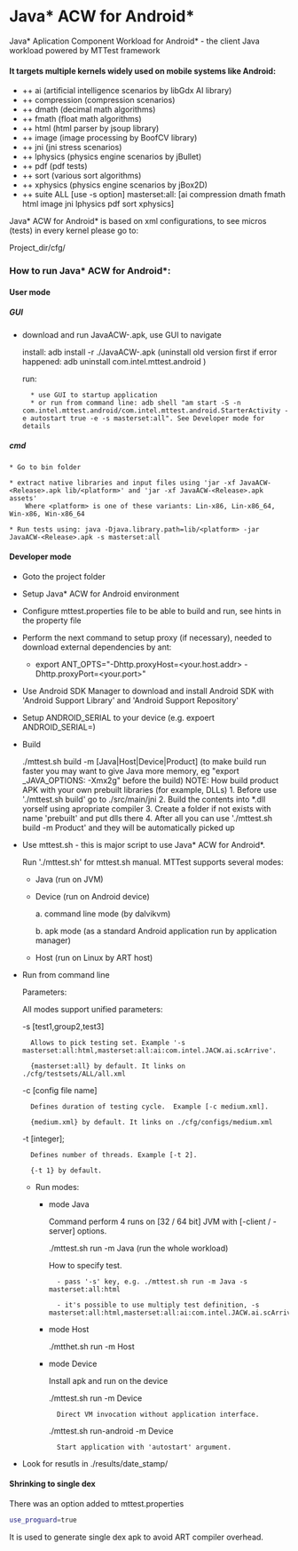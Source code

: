 # Java* ACW for Android*

Java* Aplication Component Workload for Android* - the client Java workload powered by MTTest framework

#### It targets multiple kernels widely used on mobile systems like Android:
* ++ ai          (artificial intelligence scenarios by libGdx AI library)
* ++ compression (compression scenarios)
* ++ dmath       (decimal math algorithms)
* ++ fmath       (float math algorithms)
* ++ html        (html parser by jsoup library)
* ++ image       (image processing by BoofCV library)
* ++ jni         (jni stress scenarios)
* ++ lphysics    (physics engine scenarios by jBullet)
* ++ pdf         (pdf tests)
* ++ sort        (various sort algorithms)
* ++ xphysics    (physics engine scenarios by jBox2D)
* ++ suite ALL [use -s option] masterset:all:     [ai compression dmath fmath html image jni lphysics pdf sort xphysics]

Java* ACW for Android* is based on xml configurations, to see micros (tests) in every kernel please go to:

Project_dir/cfg/

### How to run Java* ACW for Android*: 

#### User mode 

##### GUI

- download and run JavaACW-<Version>.apk, use GUI to navigate

    install: adb install -r ./JavaACW-<Release>.apk (uninstall old version first if error happened: adb uninstall com.intel.mttest.android )

    run:

        * use GUI to startup application
        * or run from command line: adb shell "am start -S -n com.intel.mttest.android/com.intel.mttest.android.StarterActivity -e autostart true -e -s masterset:all". See Developer mode for details

##### cmd

    * Go to bin folder

    * extract native libraries and input files using 'jar -xf JavaACW-<Release>.apk lib/<platform>' and 'jar -xf JavaACW-<Release>.apk assets'
        Where <platform> is one of these variants: Lin-x86, Lin-x86_64, Win-x86, Win-x86_64

    * Run tests using: java -Djava.library.path=lib/<platform> -jar JavaACW-<Release>.apk -s masterset:all


#### Developer mode 

* Goto the project folder

* Setup Java* ACW for Android environment

 * Configure mttest.properties file to be able to build and run, see hints in the property file

 * Perform the next command to setup proxy (if necessary), needed to download external dependencies by ant:

    - export ANT_OPTS="-Dhttp.proxyHost=<your.host.addr> -Dhttp.proxyPort=<your.port>"

 * Use Android SDK Manager to download and install Android SDK with 'Android Support Library' and 'Android Support Repository'

* Setup ANDROID_SERIAL to your device (e.g. expoert ANDROID_SERIAL=<your device serial>)

* Build

    ./mttest.sh build -m [Java|Host|Device|Product] (to make build run faster you may want to give Java more memory, eg "export _JAVA_OPTIONS: -Xmx2g" before the build)
    NOTE: How build product APK with your own prebuilt libraries (for example, DLLs)
        1. Before use './mttest.sh build' go to ./src/main/jni
        2. Build the contents into *.dll yorself using apropriate compiler
        3. Create a folder if not exists with name 'prebuilt' and put dlls there
        4. After all you can use './mttest.sh build -m Product' and they will be automatically picked up

* Use mttest.sh - this is major script to use Java* ACW for Android*.

   Run './mttest.sh' for mttest.sh manual. MTTest supports several modes:

    - Java (run on JVM)

    - Device (run on Android device)

        a. command line mode (by dalvikvm)

        b. apk mode (as a standard Android application run by application manager)

    - Host (run on Linux by ART host)

* Run from command line

    Parameters:

    All modes support unified parameters:

    -s [test1,group2,test3] 

        Allows to pick testing set. Example '-s masterset:all:html,masterset:all:ai:com.intel.JACW.ai.scArrive'.

        {masterset:all} by default. It links on ./cfg/testsets/ALL/all.xml

    -c [config file name]

        Defines duration of testing cycle.  Example [-c medium.xml].

        {medium.xml} by default. It links on ./cfg/configs/medium.xml

    -t [integer]; 

        Defines number of threads. Example [-t 2].

        {-t 1} by default.

  * Run modes:

    - mode Java

        Command perform 4 runs on [32 / 64 bit] JVM with [-client / -server] options.

        ./mttest.sh run -m Java (run the whole workload)

        How to specify test. 

            - pass '-s' key, e.g. ./mttest.sh run -m Java -s masterset:all:html

            - it's possible to use multiply test definition, -s masterset:all:html,masterset:all:ai:com.intel.JACW.ai.scArrive

    - mode Host

        ./mtthet.sh run -m Host

    - mode Device 

        Install apk and run on the device

        ./mttest.sh run -m Device

            Direct VM invocation without application interface.

        ./mttest.sh run-android -m Device

            Start application with 'autostart' argument.

* Look for resutls in ./results/date_stamp/

#### Shrinking to single dex

There was an option added to mttest.properties 
```bash
use_proguard=true
```
It is used to generate single dex apk to avoid ART compiler overhead. 


